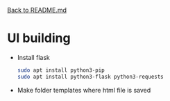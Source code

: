 [Back to README.md](./README.md)

# UI building
- Install flask
    ```bash
    sudo apt install python3-pip
    sudo apt install python3-flask python3-requests
    ```
- Make folder templates where html file is saved